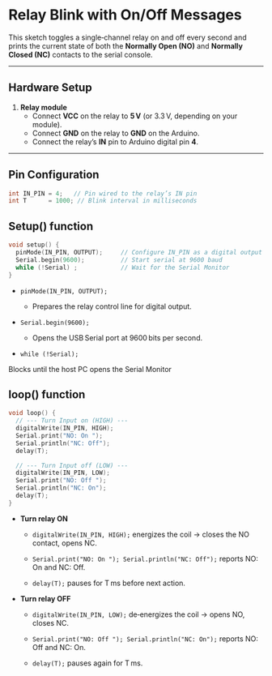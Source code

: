 # Relay Blink with On/Off Messages

This sketch toggles a single‐channel relay on and off every second and prints the current state of both the **Normally Open (NO)** and **Normally Closed (NC)** contacts to the serial console.

---

## Hardware Setup

1. **Relay module**  
   - Connect **VCC** on the relay to **5 V** (or 3.3 V, depending on your module).  
   - Connect **GND** on the relay to **GND** on the Arduino.  
   - Connect the relay’s **IN** pin to Arduino digital pin **4**.

---

## Pin Configuration

```cpp
int IN_PIN = 4;   // Pin wired to the relay’s IN pin
int T      = 1000; // Blink interval in milliseconds
```

## Setup() function

```cpp
void setup() {
  pinMode(IN_PIN, OUTPUT);     // Configure IN_PIN as a digital output
  Serial.begin(9600);          // Start serial at 9600 baud
  while (!Serial) ;            // Wait for the Serial Monitor
}
```

- `pinMode(IN_PIN, OUTPUT);`

  - Prepares the relay control line for digital output.

- `Serial.begin(9600);`

  - Opens the USB Serial port at 9600 bits per second.

- `while (!Serial);`

Blocks until the host PC opens the Serial Monitor

## loop() function

```cpp
void loop() {
  // --- Turn Input on (HIGH) ---
  digitalWrite(IN_PIN, HIGH);
  Serial.print("NO: On ");
  Serial.println("NC: Off");
  delay(T);

  // --- Turn Input off (LOW) ---
  digitalWrite(IN_PIN, LOW);
  Serial.print("NO: Off ");
  Serial.println("NC: On");
  delay(T);
}
```

- **Turn relay ON**

  - `digitalWrite(IN_PIN, HIGH);` energizes the coil → closes the NO contact, opens NC.

  - `Serial.print("NO: On "); Serial.println("NC: Off");` reports NO: On and NC: Off.

  - `delay(T);` pauses for T ms before next action.

- **Turn relay OFF**

  - `digitalWrite(IN_PIN, LOW);` de‑energizes the coil → opens NO, closes NC.

  - `Serial.print("NO: Off "); Serial.println("NC: On");` reports NO: Off and NC: On.

  - `delay(T);` pauses again for T ms.
